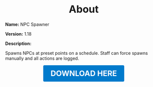 <h1 style="text-align:center; font-size:2rem; font-weight:bold;">About</h1>

**Name:**
NPC Spawner

**Version:**
1.18

**Description:**

Spawns NPCs at preset points on a schedule. Staff can force spawns manually and all actions are logged.




<p align="center"><a href="https://github.com/LiliaFramework/Modules/raw/refs/heads/gh-pages/npcspawner.zip" style="display:inline-block;padding:12px 24px;font-size:1.5rem;font-weight:bold;text-decoration:none;color:#fff;background-color:var(--md-primary-fg-color,#007acc);border-radius:4px;">DOWNLOAD HERE</a></p>